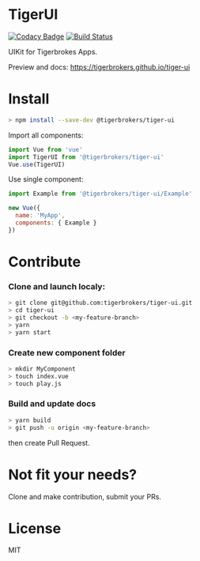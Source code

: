 TigerUI
========

[![Codacy Badge](https://api.codacy.com/project/badge/Grade/89ae9b9342a44917b82c9b1c1d9bc712)](https://www.codacy.com/app/ijse/tiger-ui?utm_source=github.com&utm_medium=referral&utm_content=tigerbrokers/tiger-ui&utm_campaign=badger)
[![Build Status](https://travis-ci.org/tigerbrokers/tiger-ui.svg?branch=master)](https://travis-ci.org/tigerbrokers/tiger-ui)



UIKit for Tigerbrokes Apps.

Preview and docs: https://tigerbrokers.github.io/tiger-ui

# Install

```bash
> npm install --save-dev @tigerbrokers/tiger-ui
```

Import all components:
```js
import Vue from 'vue'
import TigerUI from '@tigerbrokers/tiger-ui'
Vue.use(TigerUI)
```

Use single component:
```js
import Example from '@tigerbrokers/tiger-ui/Example'

new Vue({
  name: 'MyApp',
  components: { Example }
})
```

# Contribute

### Clone and launch localy:
```bash
> git clone git@github.com:tigerbrokers/tiger-ui.git
> cd tiger-ui
> git checkout -b <my-feature-branch>
> yarn
> yarn start
```

### Create new component folder
```bash
> mkdir MyComponent
> touch index.vue
> touch play.js
```

### Build and update docs
```bash
> yarn build
> git push -u origin <my-feature-branch>
```
then create Pull Request.

# Not fit your needs?

Clone and make contribution, submit your PRs.

# License

MIT

